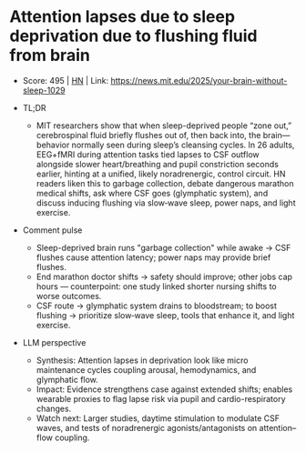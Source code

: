 # Attention lapses due to sleep deprivation due to flushing fluid from brain

- Score: 495 | [HN](https://news.ycombinator.com/item?id=45771636) | Link: https://news.mit.edu/2025/your-brain-without-sleep-1029

- TL;DR
  - MIT researchers show that when sleep-deprived people “zone out,” cerebrospinal fluid briefly flushes out of, then back into, the brain—behavior normally seen during sleep’s cleansing cycles. In 26 adults, EEG+fMRI during attention tasks tied lapses to CSF outflow alongside slower heart/breathing and pupil constriction seconds earlier, hinting at a unified, likely noradrenergic, control circuit. HN readers liken this to garbage collection, debate dangerous marathon medical shifts, ask where CSF goes (glymphatic system), and discuss inducing flushing via slow‑wave sleep, power naps, and light exercise.

- Comment pulse
  - Sleep-deprived brain runs "garbage collection" while awake → CSF flushes cause attention latency; power naps may provide brief flushes.
  - End marathon doctor shifts → safety should improve; other jobs cap hours — counterpoint: one study linked shorter nursing shifts to worse outcomes.
  - CSF route → glymphatic system drains to bloodstream; to boost flushing → prioritize slow‑wave sleep, tools that enhance it, and light exercise.

- LLM perspective
  - Synthesis: Attention lapses in deprivation look like micro maintenance cycles coupling arousal, hemodynamics, and glymphatic flow.
  - Impact: Evidence strengthens case against extended shifts; enables wearable proxies to flag lapse risk via pupil and cardio-respiratory changes.
  - Watch next: Larger studies, daytime stimulation to modulate CSF waves, and tests of noradrenergic agonists/antagonists on attention–flow coupling.
